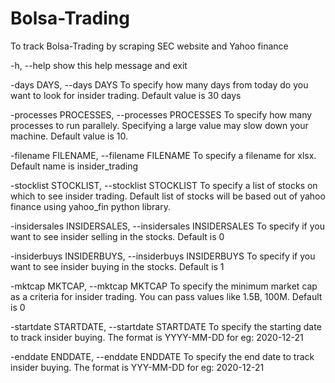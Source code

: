 # Bolsa-Trading
To track Bolsa-Trading by scraping SEC website and Yahoo finance

-h, --help            show this help message and exit

-days DAYS, --days DAYS
                      To specify how many days from today do you want to look for insider trading. Default value is 30 days

-processes PROCESSES, --processes PROCESSES
                      To specify how many processes to run parallely. Specifying a large value may slow down your machine. Default value is 10.

-filename FILENAME, --filename FILENAME
                      To specify a filename for xlsx. Default name is insider_trading

-stocklist STOCKLIST, --stocklist STOCKLIST
                      To specify a list of stocks on which to see insider trading. Default list of stocks will be based out of yahoo finance
                      using yahoo_fin python library.

-insidersales INSIDERSALES, --insidersales INSIDERSALES
                        To specify if you want to see insider selling in the stocks. Default is 0

-insiderbuys INSIDERBUYS, --insiderbuys INSIDERBUYS
                      To specify if you want to see insider buying in the stocks. Default is 1

-mktcap MKTCAP, --mktcap MKTCAP
                      To specify the minimum market cap as a criteria for insider trading. You can pass values like
                      1.5B, 100M. Default is 0

-startdate STARTDATE, --startdate STARTDATE
                      To specify the starting date to track insider buying. The format is YYYY-MM-DD for eg: 2020-12-21

-enddate ENDDATE, --enddate ENDDATE
                      To specify the end date to track insider buying. The format is YYY-MM-DD for eg: 2020-12-21
